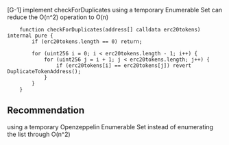 [G-1] implement checkForDuplicates using a temporary Enumerable Set can reduce the O(n^2) operation to O(n)

```solidity
    function checkForDuplicates(address[] calldata erc20tokens) internal pure {
        if (erc20tokens.length == 0) return;

        for (uint256 i = 0; i < erc20tokens.length - 1; i++) {
            for (uint256 j = i + 1; j < erc20tokens.length; j++) {
                if (erc20tokens[i] == erc20tokens[j]) revert DuplicateTokenAddress();
            }
        }
    }
```

## Recommendation
using a temporary Openzeppelin Enumerable Set instead of enumerating the list through O(n^2)